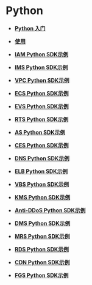 # Python<a name="ZH-CN_TOPIC_0070637131"></a>

-   **[Python 入门](Python-入门.md)**  

-   **[使用](使用-0.md)**  

-   **[IAM Python SDK示例](IAM-Python-SDK示例.md)**  

-   **[IMS Python SDK示例](IMS-Python-SDK示例.md)**  

-   **[VPC Python SDK示例](VPC-Python-SDK示例.md)**  

-   **[ECS Python SDK示例](ECS-Python-SDK示例.md)**  

-   **[EVS Python SDK示例](EVS-Python-SDK示例.md)**  

-   **[RTS Python SDK示例](RTS-Python-SDK示例.md)**  

-   **[AS Python SDK示例](AS-Python-SDK示例.md)**  

-   **[CES Python SDK示例](CES-Python-SDK示例.md)**  

-   **[DNS Python SDK示例](DNS-Python-SDK示例.md)**  

-   **[ELB Python SDK示例](ELB-Python-SDK示例.md)**  

-   **[VBS Python SDK示例](VBS-Python-SDK示例.md)**  

-   **[KMS Python SDK示例](KMS-Python-SDK示例.md)**  

-   **[Anti-DDoS Python SDK示例](Anti-DDoS-Python-SDK示例.md)**  

-   **[DMS Python SDK示例](DMS-Python-SDK示例.md)**  

-   **[MRS Python SDK示例](MRS-Python-SDK示例.md)**  

-   **[RDS Python SDK示例](RDS-Python-SDK示例.md)**  

-   **[CDN Python SDK示例](CDN-Python-SDK示例.md)**  

-   **[FGS Python SDK示例](FGS-Python-SDK示例.md)**  


